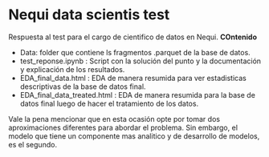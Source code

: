 # Nequi data scientis test
Respuesta al test para el cargo de cientifico de datos en Nequi.
<b>COntenido</b>
- Data: folder que contiene ls fragmentos .parquet de la base de datos.
- test_reponse.ipynb : Script con la solución del punto y la documentación y explicación de los resultados.
- EDA_final_data.html : EDA de manera resumida para ver estadisticas descriptivas de la base de datos final.
- EDA_final_data_treated.html : EDA de manera resumida para la base de datos final luego de hacer el tratamiento de los datos.

Vale la pena mencionar que en esta ocasión opte por tomar dos aproximaciones diferentes para abordar el problema. Sin embargo, el modelo que tiene un componente mas analitico y de desarrollo de modelos, es el segundo.

